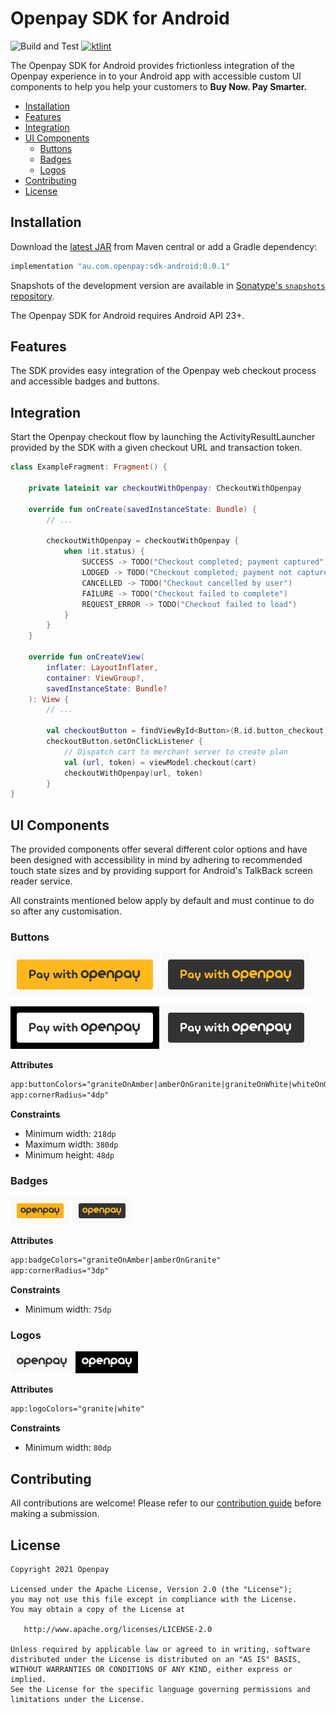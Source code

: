 # Openpay SDK for Android

![Build and Test][ci-badge] [![ktlint][ktlint-badge]][ktlint]

The Openpay SDK for Android provides frictionless integration of the Openpay experience in to your Android app with accessible custom UI components to help you help your customers to **Buy Now. Pay Smarter.**

- [Installation](#installation)
- [Features](#features)
- [Integration](#integration)
- [UI Components](#ui-components)
    - [Buttons](#buttons)
    - [Badges](#badges)
    - [Logos](#logos)
- [Contributing](#contributing)
- [License](#license)

## Installation

Download the [latest JAR][jar] from Maven central or add a Gradle dependency:

```gradle
implementation "au.com.openpay:sdk-android:0.0.1"
```

Snapshots of the development version are available in [Sonatype's `snapshots` repository][snapshots].

The Openpay SDK for Android requires Android API 23+.

## Features

The SDK provides easy integration of the Openpay web checkout process and accessible badges and buttons.

## Integration

Start the Openpay checkout flow by launching the ActivityResultLauncher provided by the SDK with a given checkout URL and transaction token.

```kotlin
class ExampleFragment: Fragment() {

    private lateinit var checkoutWithOpenpay: CheckoutWithOpenpay

    override fun onCreate(savedInstanceState: Bundle) {
        // ...

        checkoutWithOpenpay = checkoutWithOpenpay {
            when (it.status) {
                SUCCESS -> TODO("Checkout completed; payment captured") 
                LODGED -> TODO("Checkout completed; payment not captured")
                CANCELLED -> TODO("Checkout cancelled by user")
                FAILURE -> TODO("Checkout failed to complete")
                REQUEST_ERROR -> TODO("Checkout failed to load")
            }
        }
    }

    override fun onCreateView(
        inflater: LayoutInflater,
        container: ViewGroup?,
        savedInstanceState: Bundle?
    ): View {
        // ...

        val checkoutButton = findViewById<Button>(R.id.button_checkout)
        checkoutButton.setOnClickListener { 
            // Dispatch cart to merchant server to create plan
            val (url, token) = viewModel.checkout(cart) 
            checkoutWithOpenpay(url, token)
        }
}
```

## UI Components

The provided components offer several different color options and have been designed with accessibility in mind by adhering to recommended touch state sizes and by providing support for Android's TalkBack screen reader service.

All constraints mentioned below apply by default and must continue to do so after any customisation.

### Buttons

![Granite on Amber payment button][button-granite-amber]
![Amber on Granite payment button][button-amber-granite]

![Granite on White payment button][button-granite-white]
![White on Granite payment button][button-white-granite]

**Attributes**
```xml
app:buttonColors="graniteOnAmber|amberOnGranite|graniteOnWhite|whiteOnGranite"
app:cornerRadius="4dp"
```
**Constraints**
- Minimum width: `218dp`
- Maximum width: `380dp`
- Minimum height: `48dp`

### Badges

![Granite on Amber badge][badge-granite-amber]
![Amber on Granite badge][badge-amber-granite]

**Attributes**
```xml
app:badgeColors="graniteOnAmber|amberOnGranite"
app:cornerRadius="3dp"
```
**Constraints**
- Minimum width: `75dp`

### Logos

![Granite badge][logo-granite]
![White badge][logo-white]

**Attributes**
```xml
app:logoColors="granite|white"
```
**Constraints**
- Minimum width: `80dp`

## Contributing

All contributions are welcome! Please refer to our [contribution guide][contributing] before making a submission.

## License

	Copyright 2021 Openpay

    Licensed under the Apache License, Version 2.0 (the "License");
    you may not use this file except in compliance with the License.
    You may obtain a copy of the License at

       http://www.apache.org/licenses/LICENSE-2.0

    Unless required by applicable law or agreed to in writing, software
    distributed under the License is distributed on an "AS IS" BASIS,
    WITHOUT WARRANTIES OR CONDITIONS OF ANY KIND, either express or implied.
    See the License for the specific language governing permissions and
    limitations under the License.


<!-- Links: -->
[ci-badge]: https://github.com/openpay-innovations/sdk-android/workflows/Build%20and%20Test/badge.svg?branch=main&event=push
[ktlint]: https://ktlint.github.io
[ktlint-badge]: https://img.shields.io/badge/code%20style-%E2%9D%A4-FF4081.svg
[jar]: https://search.maven.org/classic/remote_content?g=au.com.openpay.sdkandroid&a=openpay&v=LATEST
[snapshots]: https://oss.sonatype.org/content/repositories/snapshots/au/com/openpay/sdk-android/
[button-granite-amber]: images/button_granite_on_amber.png
[button-amber-granite]: images/button_amber_on_granite.png
[button-granite-white]: images/button_granite_on_white.png
[button-white-granite]: images/button_white_on_granite.png
[badge-granite-amber]: images/badge_granite_on_amber.png
[badge-amber-granite]: images/badge_amber_on_granite.png
[logo-granite]: images/logo_granite.png
[logo-white]: images/logo_white.png
[contributing]: CONTRIBUTING.md
